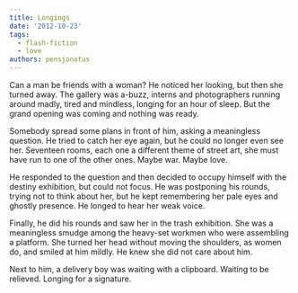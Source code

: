 ```yaml
---
title: Longings
date: '2012-10-23'
tags:
  - flash-fiction
  - love
authors: pensjonatus
---
```


Can a man be friends with a woman? He noticed her looking, but then she turned
away. The gallery was a-buzz, interns and photographers running around madly,
tired and mindless, longing for an hour of sleep. But the grand opening was
coming and nothing was ready.

<!-- truncate -->

Somebody spread some plans in front of him, asking a meaningless question. He
tried to catch her eye again, but he could no longer even see her. Seventeen
rooms, each one a different theme of street art, she must have run to one of the
other ones. Maybe war. Maybe love.

He responded to the question and then decided to occupy himself with the destiny
exhibition, but could not focus. He was postponing his rounds, trying not to
think about her, but he kept remembering her pale eyes and ghostly presence. He
longed to hear her weak voice.

Finally, he did his rounds and saw her in the trash exhibition. She was a
meaningless smudge among the heavy-set workmen who were assembling a platform.
She turned her head without moving the shoulders, as women do, and smiled at him
mildly. He knew she did not care about him.

Next to him, a delivery boy was waiting with a clipboard. Waiting to be
relieved. Longing for a signature.

